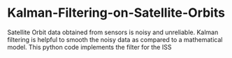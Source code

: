 # Kalman-Filtering-on-Satellite-Orbits
Satellite Orbit data obtained from sensors is noisy and unreliable. Kalman filtering is helpful to smooth the noisy data as compared to a mathematical model. This python code implements the filter for the ISS
